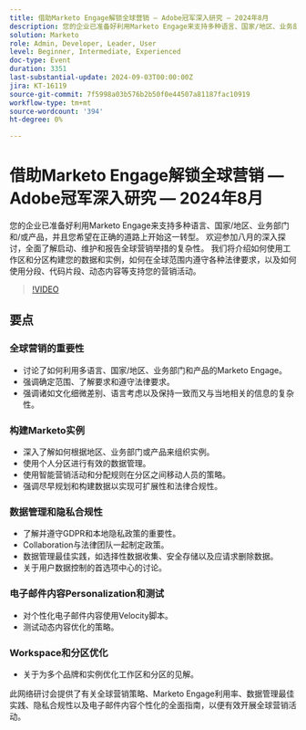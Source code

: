 ```yaml
---
title: 借助Marketo Engage解锁全球营销 — Adobe冠军深入研究 — 2024年8月
description: 您的企业已准备好利用Marketo Engage来支持多种语言、国家/地区、业务部门和/或产品，并且您希望在正确的道路上开始这一转型。 欢迎参加八月的深入探讨，全面了解启动、维护和报告全球营销举措的复杂性。 我们将介绍如何使用工作区和分区构建您的数据和实例，如何在全球范围内遵守各种法律要求，以及如何使用分段、代码片段、动态内容等支持您的营销活动。
solution: Marketo
role: Admin, Developer, Leader, User
level: Beginner, Intermediate, Experienced
doc-type: Event
duration: 3351
last-substantial-update: 2024-09-03T00:00:00Z
jira: KT-16119
source-git-commit: 7f5998a03b576b2b50f0e44507a81187fac10919
workflow-type: tm+mt
source-wordcount: '394'
ht-degree: 0%

---
```



# 借助Marketo Engage解锁全球营销 — Adobe冠军深入研究 — 2024年8月

您的企业已准备好利用Marketo Engage来支持多种语言、国家/地区、业务部门和/或产品，并且您希望在正确的道路上开始这一转型。 欢迎参加八月的深入探讨，全面了解启动、维护和报告全球营销举措的复杂性。 我们将介绍如何使用工作区和分区构建您的数据和实例，如何在全球范围内遵守各种法律要求，以及如何使用分段、代码片段、动态内容等支持您的营销活动。

>[!VIDEO](https://video.tv.adobe.com/v/3433245/?learn=on)

## 要点

### 全球营销的重要性

* 讨论了如何利用多语言、国家/地区、业务部门和产品的Marketo Engage。
* 强调确定范围、了解要求和遵守法律要求。
* 强调诸如文化细微差别、语言考虑以及保持一致而又与当地相关的信息的复杂性。

### 构建Marketo实例

* 深入了解如何根据地区、业务部门或产品来组织实例。
* 使用个人分区进行有效的数据管理。
* 使用智能营销活动和分配规则在分区之间移动人员的策略。
* 强调尽早规划和构建数据以实现可扩展性和法律合规性。

### 数据管理和隐私合规性

* 了解并遵守GDPR和本地隐私政策的重要性。
* Collaboration与法律团队一起制定政策。
* 数据管理最佳实践，如选择性数据收集、安全存储以及应请求删除数据。
* 关于用户数据控制的首选项中心的讨论。

### 电子邮件内容Personalization和测试

* 对个性化电子邮件内容使用Velocity脚本。
* 测试动态内容优化的策略。

### Workspace和分区优化

* 关于为多个品牌和实例优化工作区和分区的见解。

此网络研讨会提供了有关全球营销策略、Marketo Engage利用率、数据管理最佳实践、隐私合规性以及电子邮件内容个性化的全面指南，以便有效开展全球营销活动。